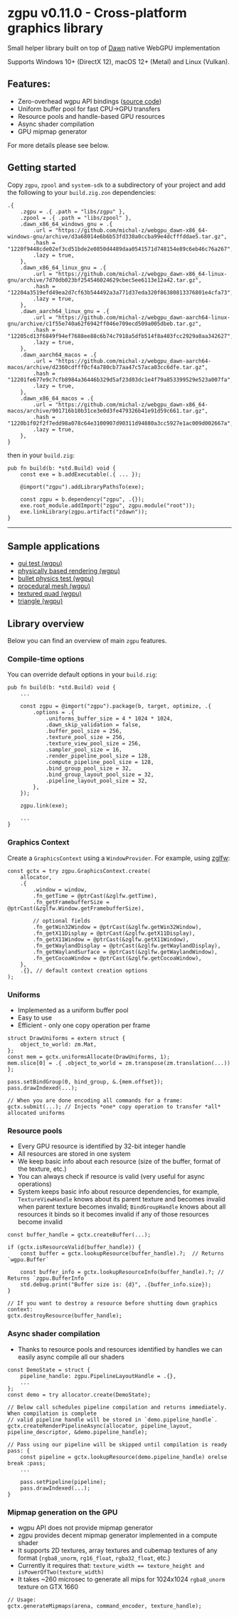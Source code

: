 # zgpu v0.11.0 - Cross-platform graphics library

Small helper library built on top of [Dawn](https://github.com/zig-gamedev/dawn) native WebGPU implementation

Supports Windows 10+ (DirectX 12), macOS 12+ (Metal) and Linux (Vulkan).

## Features:

- Zero-overhead wgpu API bindings ([source code](https://github.com/michal-z/zig-gamedev/blob/main/libs/zgpu/src/wgpu.zig))
- Uniform buffer pool for fast CPU->GPU transfers
- Resource pools and handle-based GPU resources
- Async shader compilation
- GPU mipmap generator

For more details please see below.

## Getting started

Copy `zgpu`, `zpool` and `system-sdk` to a subdirectory of your project and add the following to your `build.zig.zon` dependencies:

```zig
.{
    .zgpu = .{ .path = "libs/zgpu" },
    .zpool = .{ .path = "libs/zpool" },
    .dawn_x86_64_windows_gnu = .{
        .url = "https://github.com/michal-z/webgpu_dawn-x86_64-windows-gnu/archive/d3a68014e6b6b53fd330a0ccba99e4dcfffddae5.tar.gz",
        .hash = "1220f9448cde02ef3cd51bde2e0850d4489daa0541571d748154e89c6eb46c76a267",
        .lazy = true,
    },
    .dawn_x86_64_linux_gnu = .{
        .url = "https://github.com/michal-z/webgpu_dawn-x86_64-linux-gnu/archive/7d70db023bf254546024629cbec5ee6113e12a42.tar.gz",
        .hash = "12204a3519efd49ea2d7cf63b544492a3a771d37eda320f86380813376801e4cfa73",
        .lazy = true,
    },
    .dawn_aarch64_linux_gnu = .{
        .url = "https://github.com/michal-z/webgpu_dawn-aarch64-linux-gnu/archive/c1f55e740a62f6942ff046e709ecd509a005dbeb.tar.gz",
        .hash = "12205cd13f6849f94ef7688ee88c6b74c7918a5dfb514f8a403fcc2929a0aa342627",
        .lazy = true,
    },
    .dawn_aarch64_macos = .{
        .url = "https://github.com/michal-z/webgpu_dawn-aarch64-macos/archive/d2360cdfff0cf4a780cb77aa47c57aca03cc6dfe.tar.gz",
        .hash = "12201fe677e9c7cfb8984a36446b329d5af23d03dc1e4f79a853399529e523a007fa",
        .lazy = true,
    },
    .dawn_x86_64_macos = .{
        .url = "https://github.com/michal-z/webgpu_dawn-x86_64-macos/archive/901716b10b31ce3e0d3fe479326b41e91d59c661.tar.gz",
        .hash = "1220b1f02f2f7edd98a078c64e3100907d90311d94880a3cc5927e1ac009d002667a",
        .lazy = true,
    },
}
```

then in your `build.zig`:

```zig
pub fn build(b: *std.Build) void {
    const exe = b.addExecutable(.{ ... });

    @import("zgpu").addLibraryPathsTo(exe);

    const zgpu = b.dependency("zgpu", .{});
    exe.root_module.addImport("zgpu", zgpu.module("root"));
    exe.linkLibrary(zgpu.artifact("zdawn"));
}
```

---

## Sample applications

- [gui test (wgpu)](https://github.com/michal-z/zig-gamedev/tree/main/samples/gui_test_wgpu)
- [physically based rendering (wgpu)](https://github.com/michal-z/zig-gamedev/tree/main/samples/physically_based_rendering_wgpu)
- [bullet physics test (wgpu)](https://github.com/michal-z/zig-gamedev/tree/main/samples/bullet_physics_test_wgpu)
- [procedural mesh (wgpu)](https://github.com/michal-z/zig-gamedev/tree/main/samples/procedural_mesh_wgpu)
- [textured quad (wgpu)](https://github.com/michal-z/zig-gamedev/tree/main/samples/textured_quad_wgpu)
- [triangle (wgpu)](https://github.com/michal-z/zig-gamedev/tree/main/samples/triangle_wgpu)

## Library overview

Below you can find an overview of main `zgpu` features.

### Compile-time options

You can override default options in your `build.zig`:

```zig
pub fn build(b: *std.Build) void {
    ...

    const zgpu = @import("zgpu").package(b, target, optimize, .{
        .options = .{
            .uniforms_buffer_size = 4 * 1024 * 1024,
            .dawn_skip_validation = false,
            .buffer_pool_size = 256,
            .texture_pool_size = 256,
            .texture_view_pool_size = 256,
            .sampler_pool_size = 16,
            .render_pipeline_pool_size = 128,
            .compute_pipeline_pool_size = 128,
            .bind_group_pool_size = 32,
            .bind_group_layout_pool_size = 32,
            .pipeline_layout_pool_size = 32,
        },
    });

    zgpu.link(exe);

    ...
}
```

### Graphics Context

Create a `GraphicsContext` using a `WindowProvider`. For example, using [zglfw](https://github.com/zig-gamedev):

```zig
const gctx = try zgpu.GraphicsContext.create(
    allocator,
    .{
        .window = window,
        .fn_getTime = @ptrCast(&zglfw.getTime),
        .fn_getFramebufferSize = @ptrCast(&zglfw.Window.getFramebufferSize),

        // optional fields
        .fn_getWin32Window = @ptrCast(&zglfw.getWin32Window),
        .fn_getX11Display = @ptrCast(&zglfw.getX11Display),
        .fn_getX11Window = @ptrCast(&zglfw.getX11Window),
        .fn_getWaylandDisplay = @ptrCast(&zglfw.getWaylandDisplay),
        .fn_getWaylandSurface = @ptrCast(&zglfw.getWaylandWindow),
        .fn_getCocoaWindow = @ptrCast(&zglfw.getCocoaWindow),
    },
    .{}, // default context creation options
);
```

### Uniforms

- Implemented as a uniform buffer pool
- Easy to use
- Efficient - only one copy operation per frame

```zig
struct DrawUniforms = extern struct {
    object_to_world: zm.Mat,
};
const mem = gctx.uniformsAllocate(DrawUniforms, 1);
mem.slice[0] = .{ .object_to_world = zm.transpose(zm.translation(...)) };

pass.setBindGroup(0, bind_group, &.{mem.offset});
pass.drawIndexed(...);

// When you are done encoding all commands for a frame:
gctx.submit(...); // Injects *one* copy operation to transfer *all* allocated uniforms
```

### Resource pools

- Every GPU resource is identified by 32-bit integer handle
- All resources are stored in one system
- We keep basic info about each resource (size of the buffer, format of the texture, etc.)
- You can always check if resource is valid (very useful for async operations)
- System keeps basic info about resource dependencies, for example, `TextureViewHandle` knows about its
  parent texture and becomes invalid when parent texture becomes invalid; `BindGroupHandle` knows
  about all resources it binds so it becomes invalid if any of those resources become invalid

```zig
const buffer_handle = gctx.createBuffer(...);

if (gctx.isResourceValid(buffer_handle)) {
    const buffer = gctx.lookupResource(buffer_handle).?;  // Returns `wgpu.Buffer`

    const buffer_info = gctx.lookupResourceInfo(buffer_handle).?; // Returns `zgpu.BufferInfo`
    std.debug.print("Buffer size is: {d}", .{buffer_info.size});
}

// If you want to destroy a resource before shutting down graphics context:
gctx.destroyResource(buffer_handle);

```

### Async shader compilation

- Thanks to resource pools and resources identified by handles we can easily async compile all our shaders

```zig
const DemoState = struct {
    pipeline_handle: zgpu.PipelineLayoutHandle = .{},
    ...
};
const demo = try allocator.create(DemoState);

// Below call schedules pipeline compilation and returns immediately. When compilation is complete
// valid pipeline handle will be stored in `demo.pipeline_handle`.
gctx.createRenderPipelineAsync(allocator, pipeline_layout, pipeline_descriptor, &demo.pipeline_handle);

// Pass using our pipeline will be skipped until compilation is ready
pass: {
    const pipeline = gctx.lookupResource(demo.pipeline_handle) orelse break :pass;
    ...

    pass.setPipeline(pipeline);
    pass.drawIndexed(...);
}
```

### Mipmap generation on the GPU

- wgpu API does not provide mipmap generator
- zgpu provides decent mipmap generator implemented in a compute shader
- It supports 2D textures, array textures and cubemap textures of any format
  (`rgba8_unorm`, `rg16_float`, `rgba32_float`, etc.)
- Currently it requires that: `texture_width == texture_height and isPowerOfTwo(texture_width)`
- It takes ~260 microsec to generate all mips for 1024x1024 `rgba8_unorm` texture on GTX 1660

```zig
// Usage:
gctx.generateMipmaps(arena, command_encoder, texture_handle);
```
